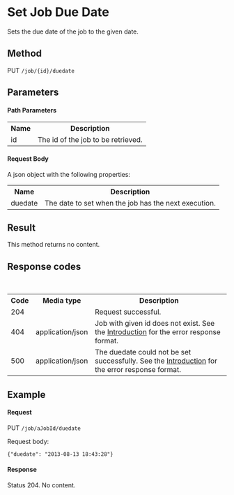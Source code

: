 <h1>Set Job Due Date</h1>

<p>Sets the due date of the job to the given date.</p>

<h2>Method</h2>

<p>PUT <code>/job/{id}/duedate</code></p>

<h2>Parameters</h2>

<h4>Path Parameters</h4>

<table class="table table-striped">
  <tr>
    <th>Name</th>
    <th>Description</th>
  </tr>
  <tr>
    <td>id</td>
    <td>The id of the job to be retrieved.</td>
  </tr>
</table>

<h4>Request Body</h4>

<p>A json object with the following properties:</p>

<table class="table table-striped">
  <tr>
    <th>Name</th>
    <th>Description</th>
  </tr>
  <tr>
    <td>duedate</td>
    <td>The date to set when the job has the next execution.</td>
  </tr>
</table>

<h2>Result</h2>

<p>This method returns no content.</p>

<h2>Response codes</h2>

<table class="table table-striped">
  <tr>
    <th>Code</th>
    <th>Media type</th>
    <th>Description</th>
  </tr>
  <tr>
    <td>204</td>
    <td></td>
    <td>Request successful.</td>
  </tr>
  <tr>
    <td>404</td>
    <td>application/json</td>
    <td>Job with given id does not exist. See the <a href="/api-references/rest/#!/overview/introduction">Introduction</a> for the error response format.</td>
  </tr><br>
  <tr>
    <td>500</td>
    <td>application/json</td>
    <td>The duedate could not be set successfully. See the <a href="/api-references/rest/#!/overview/introduction">Introduction</a> for the error response format.</td>
  </tr>
</table>

<h2>Example</h2>

<h4>Request</h4>

<p>PUT <code>/job/aJobId/duedate</code></p>

<p>Request body:</p>

<pre><code>{"duedate": "2013-08-13 18:43:28"}
</code></pre>

<h4>Response</h4>

<p>Status 204. No content.</p>
